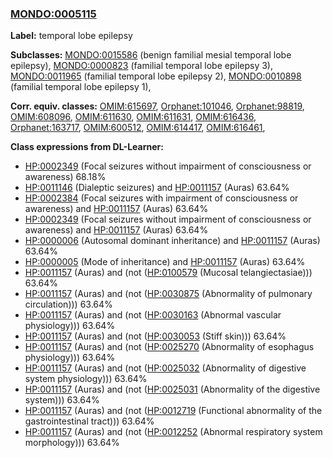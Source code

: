 
### [MONDO:0005115](http://purl.obolibrary.org/obo/MONDO_0005115)
**Label:** temporal lobe epilepsy

**Subclasses:** [MONDO:0015586](http://purl.obolibrary.org/obo/MONDO_0015586) (benign familial mesial temporal lobe epilepsy), [MONDO:0000823](http://purl.obolibrary.org/obo/MONDO_0000823) (familial temporal lobe epilepsy 3), [MONDO:0011965](http://purl.obolibrary.org/obo/MONDO_0011965) (familial temporal lobe epilepsy 2), [MONDO:0010898](http://purl.obolibrary.org/obo/MONDO_0010898) (familial temporal lobe epilepsy 1), 

**Corr. equiv. classes:** [OMIM:615697](http://purl.obolibrary.org/obo/OMIM_615697), [Orphanet:101046](http://www.orpha.net/ORDO/Orphanet_101046), [Orphanet:98819](http://www.orpha.net/ORDO/Orphanet_98819), [OMIM:608096](http://purl.obolibrary.org/obo/OMIM_608096), [OMIM:611630](http://purl.obolibrary.org/obo/OMIM_611630), [OMIM:611631](http://purl.obolibrary.org/obo/OMIM_611631), [OMIM:616436](http://purl.obolibrary.org/obo/OMIM_616436), [Orphanet:163717](http://www.orpha.net/ORDO/Orphanet_163717), [OMIM:600512](http://purl.obolibrary.org/obo/OMIM_600512), [OMIM:614417](http://purl.obolibrary.org/obo/OMIM_614417), [OMIM:616461](http://purl.obolibrary.org/obo/OMIM_616461), 

**Class expressions from DL-Learner:**

- [HP:0002349](http://purl.obolibrary.org/obo/HP_0002349) (Focal seizures without impairment of consciousness or awareness) 68.18%
- [HP:0011146](http://purl.obolibrary.org/obo/HP_0011146) (Dialeptic seizures) and [HP:0011157](http://purl.obolibrary.org/obo/HP_0011157) (Auras) 63.64%
- [HP:0002384](http://purl.obolibrary.org/obo/HP_0002384) (Focal seizures with impairment of consciousness or awareness) and [HP:0011157](http://purl.obolibrary.org/obo/HP_0011157) (Auras) 63.64%
- [HP:0002349](http://purl.obolibrary.org/obo/HP_0002349) (Focal seizures without impairment of consciousness or awareness) and [HP:0011157](http://purl.obolibrary.org/obo/HP_0011157) (Auras) 63.64%
- [HP:0000006](http://purl.obolibrary.org/obo/HP_0000006) (Autosomal dominant inheritance) and [HP:0011157](http://purl.obolibrary.org/obo/HP_0011157) (Auras) 63.64%
- [HP:0000005](http://purl.obolibrary.org/obo/HP_0000005) (Mode of inheritance) and [HP:0011157](http://purl.obolibrary.org/obo/HP_0011157) (Auras) 63.64%
- [HP:0011157](http://purl.obolibrary.org/obo/HP_0011157) (Auras) and (not ([HP:0100579](http://purl.obolibrary.org/obo/HP_0100579) (Mucosal telangiectasiae))) 63.64%
- [HP:0011157](http://purl.obolibrary.org/obo/HP_0011157) (Auras) and (not ([HP:0030875](http://purl.obolibrary.org/obo/HP_0030875) (Abnormality of pulmonary circulation))) 63.64%
- [HP:0011157](http://purl.obolibrary.org/obo/HP_0011157) (Auras) and (not ([HP:0030163](http://purl.obolibrary.org/obo/HP_0030163) (Abnormal vascular physiology))) 63.64%
- [HP:0011157](http://purl.obolibrary.org/obo/HP_0011157) (Auras) and (not ([HP:0030053](http://purl.obolibrary.org/obo/HP_0030053) (Stiff skin))) 63.64%
- [HP:0011157](http://purl.obolibrary.org/obo/HP_0011157) (Auras) and (not ([HP:0025270](http://purl.obolibrary.org/obo/HP_0025270) (Abnormality of esophagus physiology))) 63.64%
- [HP:0011157](http://purl.obolibrary.org/obo/HP_0011157) (Auras) and (not ([HP:0025032](http://purl.obolibrary.org/obo/HP_0025032) (Abnormality of digestive system physiology))) 63.64%
- [HP:0011157](http://purl.obolibrary.org/obo/HP_0011157) (Auras) and (not ([HP:0025031](http://purl.obolibrary.org/obo/HP_0025031) (Abnormality of the digestive system))) 63.64%
- [HP:0011157](http://purl.obolibrary.org/obo/HP_0011157) (Auras) and (not ([HP:0012719](http://purl.obolibrary.org/obo/HP_0012719) (Functional abnormality of the gastrointestinal tract))) 63.64%
- [HP:0011157](http://purl.obolibrary.org/obo/HP_0011157) (Auras) and (not ([HP:0012252](http://purl.obolibrary.org/obo/HP_0012252) (Abnormal respiratory system morphology))) 63.64%


